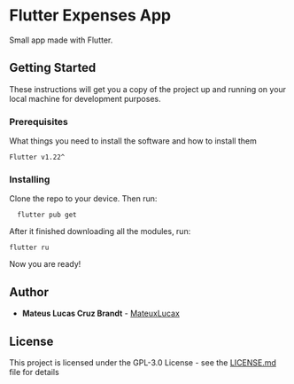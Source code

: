 # Flutter Expenses App

Small app made with Flutter.

## Getting Started

These instructions will get you a copy of the project up and running on your local machine for development purposes.

### Prerequisites

What things you need to install the software and how to install them

```
Flutter v1.22^
```

### Installing

Clone the repo to your device. Then run:

```
  flutter pub get
```

After it finished downloading all the modules, run:

```
flutter ru
```

Now you are ready!

## Author

* **Mateus Lucas Cruz Brandt** - [MateuxLucax](https://github.com/MateuxLucax)

## License

This project is licensed under the GPL-3.0 License - see the [LICENSE.md](LICENSE.md) file for details
